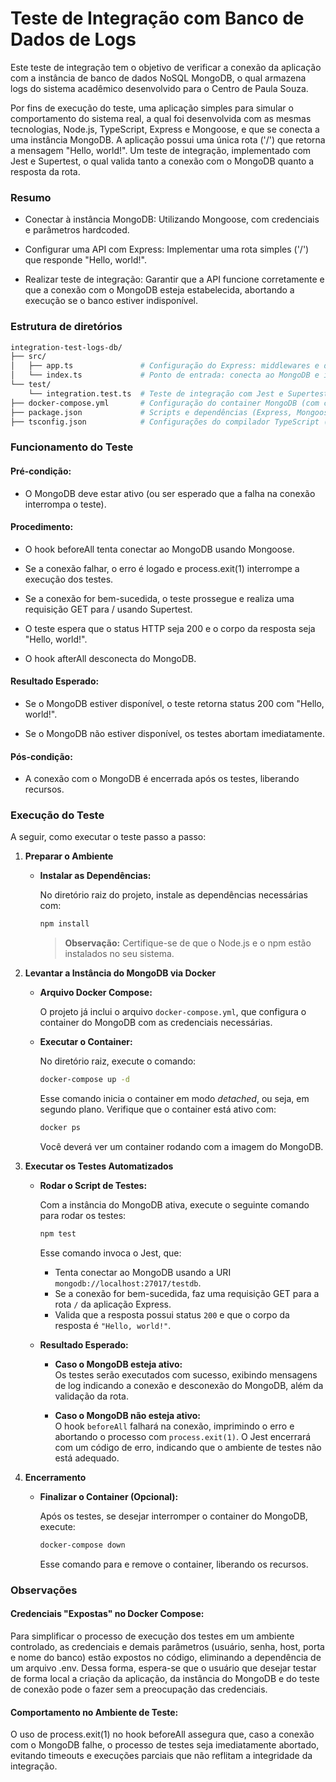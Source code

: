 # Teste de Integração com Banco de Dados de Logs
Este teste de integração tem o objetivo de verificar a conexão da aplicação com a instância de banco de dados NoSQL MongoDB, o qual armazena logs do sistema acadêmico desenvolvido para o Centro de Paula Souza.

Por fins de execução do teste, uma aplicação simples para simular o comportamento do sistema real, a qual foi desenvolvida com as mesmas tecnologias, Node.js, TypeScript, Express e Mongoose, e que se conecta a uma instância MongoDB. A aplicação possui uma única rota ('/') que retorna a mensagem "Hello, world!". Um teste de integração, implementado com Jest e Supertest, o qual valida tanto a conexão com o MongoDB quanto a resposta da rota.

### Resumo
- Conectar à instância MongoDB: Utilizando Mongoose, com credenciais e parâmetros hardcoded.

- Configurar uma API com Express: Implementar uma rota simples ('/') que responde "Hello, world!".

- Realizar teste de integração: Garantir que a API funcione corretamente e que a conexão com o MongoDB esteja estabelecida, abortando a execução se o banco estiver indisponível.

### Estrutura de diretórios

```bash
integration-test-logs-db/
├── src/
│   ├── app.ts               # Configuração do Express: middlewares e definição da rota "/"
│   └── index.ts             # Ponto de entrada: conecta ao MongoDB e inicia o servidor Express
└── test/
    └── integration.test.ts  # Teste de integração com Jest e Supertest
├── docker-compose.yml       # Configuração do container MongoDB (com credenciais)
├── package.json             # Scripts e dependências (Express, Mongoose, TypeScript, Jest, ts-jest, Supertest)
├── tsconfig.json            # Configurações do compilador TypeScript (inclui rootDir e outDir)

```

### Funcionamento do Teste
#### Pré-condição:
- O MongoDB deve estar ativo (ou ser esperado que a falha na conexão interrompa o teste).

#### Procedimento:

- O hook beforeAll tenta conectar ao MongoDB usando Mongoose.

- Se a conexão falhar, o erro é logado e process.exit(1) interrompe a execução dos testes.

- Se a conexão for bem-sucedida, o teste prossegue e realiza uma requisição GET para / usando Supertest.

- O teste espera que o status HTTP seja 200 e o corpo da resposta seja "Hello, world!".

- O hook afterAll desconecta do MongoDB.

#### Resultado Esperado:

- Se o MongoDB estiver disponível, o teste retorna status 200 com "Hello, world!".

- Se o MongoDB não estiver disponível, os testes abortam imediatamente.

#### Pós-condição:
- A conexão com o MongoDB é encerrada após os testes, liberando recursos.

### Execução do Teste
A seguir, como executar o teste passo a passo:

1. **Preparar o Ambiente**

   - **Instalar as Dependências:**
     
     No diretório raiz do projeto, instale as dependências necessárias com:
     
     ```bash
     npm install
     ```
     
     > **Observação:** Certifique-se de que o Node.js e o npm estão instalados no seu sistema.

2. **Levantar a Instância do MongoDB via Docker**

   - **Arquivo Docker Compose:**
     
     O projeto já inclui o arquivo `docker-compose.yml`, que configura o container do MongoDB com as credenciais necessárias.
     
   - **Executar o Container:**
     
     No diretório raiz, execute o comando:
     
     ```bash
     docker-compose up -d
     ```
     
     Esse comando inicia o container em modo _detached_, ou seja, em segundo plano. Verifique que o container está ativo com:
     
     ```bash
     docker ps
     ```
     
     Você deverá ver um container rodando com a imagem do MongoDB.

3. **Executar os Testes Automatizados**

   - **Rodar o Script de Testes:**
     
     Com a instância do MongoDB ativa, execute o seguinte comando para rodar os testes:
     
     ```bash
     npm test
     ```
     
     Esse comando invoca o Jest, que:
     
     - Tenta conectar ao MongoDB usando a URI `mongodb://localhost:27017/testdb`.
     - Se a conexão for bem-sucedida, faz uma requisição GET para a rota `/` da aplicação Express.
     - Valida que a resposta possui status `200` e que o corpo da resposta é `"Hello, world!"`.
     
   - **Resultado Esperado:**
     
     - **Caso o MongoDB esteja ativo:**  
       Os testes serão executados com sucesso, exibindo mensagens de log indicando a conexão e desconexão do MongoDB, além da validação da rota.
     
     - **Caso o MongoDB não esteja ativo:**  
       O hook `beforeAll` falhará na conexão, imprimindo o erro e abortando o processo com `process.exit(1)`. O Jest encerrará com um código de erro, indicando que o ambiente de testes não está adequado.

4. **Encerramento**

   - **Finalizar o Container (Opcional):**
     
     Após os testes, se desejar interromper o container do MongoDB, execute:
     
     ```bash
     docker-compose down
     ```
     
     Esse comando para e remove o container, liberando os recursos.

### Observações
#### Credenciais "Expostas" no Docker Compose:
Para simplificar o processo de execução dos testes em um ambiente controlado, as credenciais e demais parâmetros (usuário, senha, host, porta e nome do banco) estão expostos no código, eliminando a dependência de um arquivo .env. Dessa forma, espera-se que o usuário que desejar testar de forma local a criação da aplicação, da instância do MongoDB e do teste de conexão pode o fazer sem a preocupação das credenciais.

#### Comportamento no Ambiente de Teste:
O uso de process.exit(1) no hook beforeAll assegura que, caso a conexão com o MongoDB falhe, o processo de testes seja imediatamente abortado, evitando timeouts e execuções parciais que não reflitam a integridade da integração.